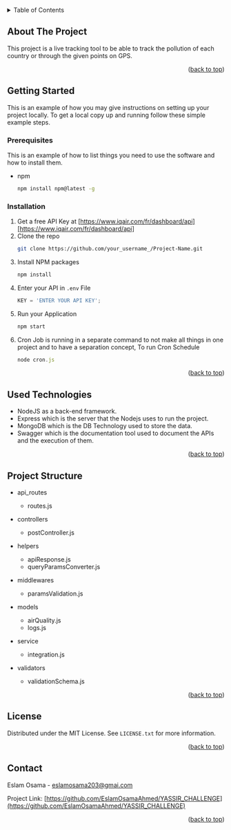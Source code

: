 <a name="readme-top"></a>

<!-- TABLE OF CONTENTS -->
<details>
  <summary>Table of Contents</summary>
  <ol>
    <li>
      <a href="#about-the-project">About The Project</a>
    </li>
    <li>
      <a href="#getting-started">Getting Started</a>
      <ul>
        <li><a href="#prerequisites">Prerequisites</a></li>
        <li><a href="#installation">Installation</a></li>
      </ul>
    </li>
    <li><a href="#usage">Technologies</a></li>
    <li><a href="#contact">Contact</a></li>
  </ol>
</details>



<!-- ABOUT THE PROJECT -->
## About The Project

This project is a live tracking tool to be able to track the pollution of each country or through the given points on GPS.

<p align="right">(<a href="#readme-top">back to top</a>)</p>

<!-- GETTING STARTED -->
## Getting Started

This is an example of how you may give instructions on setting up your project locally.
To get a local copy up and running follow these simple example steps.

### Prerequisites

This is an example of how to list things you need to use the software and how to install them.
* npm
  ```sh
  npm install npm@latest -g
  ```

### Installation

1. Get a free API Key at [https://www.iqair.com/fr/dashboard/api][https://www.iqair.com/fr/dashboard/api]
2. Clone the repo
   ```sh
   git clone https://github.com/your_username_/Project-Name.git
   ```
3. Install NPM packages
   ```sh
   npm install
   ```
4. Enter your API in `.env` File
   ```js
   KEY = 'ENTER YOUR API KEY';
   ```
5. Run your Application
   ```js
   npm start
   ```
6. Cron Job is running in a separate command to not make all things in one project and to have a separation concept, To run Cron Schedule
   ```js
   node cron.js
   ```

<p align="right">(<a href="#readme-top">back to top</a>)</p>



<!-- USAGE EXAMPLES -->
## Used Technologies

- NodeJS as a back-end framework.
- Express which is the server that the Nodejs uses to run the project.
- MongoDB which is the DB Technology used to store the data.
- Swagger which is the documentation tool used to document the APIs and the execution of them.

<p align="right">(<a href="#readme-top">back to top</a>)</p>

<!-- Project Structure -->
## Project Structure

- api_routes
  - routes.js
    
- controllers
  - postController.js
    
- helpers
  - apiResponse.js
  - queryParamsConverter.js
    
- middlewares
  - paramsValidation.js
    
- models
  - airQuality.js
  - logs.js
    
- service
  - integration.js
    
- validators
  - validationSchema.js

<p align="right">(<a href="#readme-top">back to top</a>)</p>

<!-- LICENSE -->
## License

Distributed under the MIT License. See `LICENSE.txt` for more information.

<p align="right">(<a href="#readme-top">back to top</a>)</p>



<!-- CONTACT -->
## Contact

Eslam Osama - eslamosama203@gmai.com

Project Link: [https://github.com/EslamOsamaAhmed/YASSIR_CHALLENGE](https://github.com/EslamOsamaAhmed/YASSIR_CHALLENGE)

<p align="right">(<a href="#readme-top">back to top</a>)</p>
